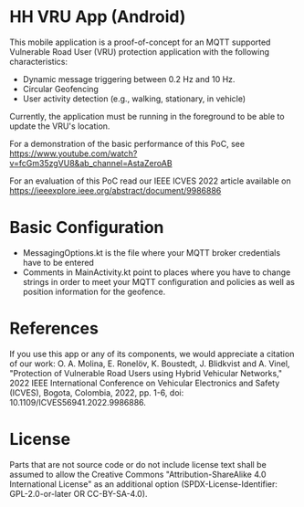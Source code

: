 # HH VRU App (Android)

This mobile application is a proof-of-concept for an MQTT supported Vulnerable Road User (VRU) protection application with the following characteristics:

* Dynamic message triggering between 0.2 Hz and 10 Hz.
* Circular Geofencing
* User activity detection (e.g., walking, stationary, in vehicle)

Currently, the application must be running in the foreground to be able to update the VRU's location.

For a demonstration of the basic performance of this PoC, see https://www.youtube.com/watch?v=fcGm35zgVU8&ab_channel=AstaZeroAB

For an evaluation of this PoC read our IEEE ICVES 2022 article available on https://ieeexplore.ieee.org/abstract/document/9986886

# Basic Configuration
* MessagingOptions.kt is the file where your MQTT broker credentials have to be entered
* Comments in MainActivity.kt point to places where you have to change strings in order to meet your MQTT configuration and policies as well as position information for the geofence.

# References
If you use this app or any of its components, we would appreciate a citation of our work: O. A. Molina, E. Ronelöv, K. Boustedt, J. Blidkvist and A. Vinel, "Protection of Vulnerable Road Users using Hybrid Vehicular Networks," 2022 IEEE International Conference on Vehicular Electronics and Safety (ICVES), Bogota, Colombia, 2022, pp. 1-6, doi: 10.1109/ICVES56941.2022.9986886.

# License
Parts that are not source code or do not include license text shall be assumed to allow the Creative Commons "Attribution-ShareAlike 4.0 International License" as an additional option (SPDX-License-Identifier: GPL-2.0-or-later OR CC-BY-SA-4.0).
